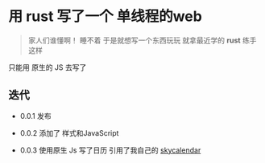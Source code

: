 #  用 rust 写了一个 单线程的web 

> 家人们谁懂啊！ 睡不着 于是就想写一个东西玩玩 就拿最近学的 **rust** 练手这样

只能用 原生的 JS 去写了

## 迭代 

* 0.0.1 发布

* 0.0.2 添加了 样式和JavaScript 

* 0.0.3 使用原生 Js 写了日历 引用了我自己的 [skycalendar](https://github.com/king-open/sky-calendar)



